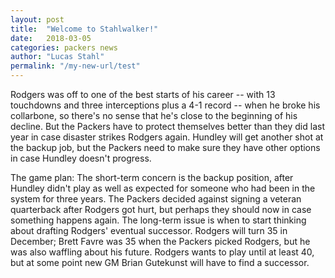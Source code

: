```yaml
---
layout: post
title:  "Welcome to Stahlwalker!"
date:   2018-03-05
categories: packers news
author: "Lucas Stahl"
permalink: "/my-new-url/test"
---
```


Rodgers was off to one of the best starts of his career -- with 13 touchdowns and three interceptions plus a 4-1 record -- when he broke his collarbone, so there's no sense that he's close to the beginning of his decline. But the Packers have to protect themselves better than they did last year in case disaster strikes Rodgers again. Hundley will get another shot at the backup job, but the Packers need to make sure they have other options in case Hundley doesn't progress.

The game plan: The short-term concern is the backup position, after Hundley didn't play as well as expected for someone who had been in the system for three years. The Packers decided against signing a veteran quarterback after Rodgers got hurt, but perhaps they should now in case something happens again. The long-term issue is when to start thinking about drafting Rodgers' eventual successor. Rodgers will turn 35 in December; Brett Favre was 35 when the Packers picked Rodgers, but he was also waffling about his future. Rodgers wants to play until at least 40, but at some point new GM Brian Gutekunst will have to find a successor.
